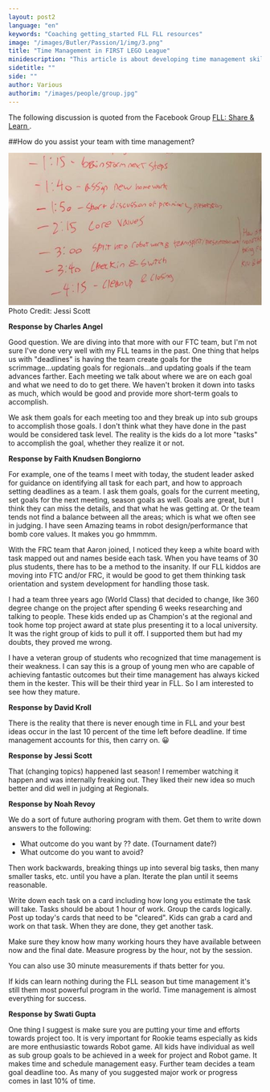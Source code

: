 ```yaml
---
layout: post2
language: "en"
keywords: "Coaching getting_started FLL FLL resources"
image: "/images/Butler/Passion/1/img/3.png"
title: "Time Management in FIRST LEGO League"
minidescription: "This article is about developing time management skills."
sidetitle: ""
side: ""
author: Various
authorim: "/images/people/group.jpg"
---
```


The following discussion is quoted from the Facebook Group <a href="https://www.facebook.com/groups/FLLShareandLearn/">FLL: Share & Learn </a>.

##How do you assist your team with time management?

<img src="/images/coachcorner/Schedule.jpg" style="max-width: 100%" />
Photo Credit: Jessi Scott

**Response by Charles Angel**

Good question. We are diving into that more with our FTC team, but I'm not sure I've done very well with my FLL teams in the past. One thing that helps us with "deadlines" is having the team create goals for the scrimmage...updating goals for regionals...and updating goals if the team advances farther. Each meeting we talk about where we are on each goal and what we need to do to get there. We haven't broken it down into tasks as much, which would be good and provide more short-term goals to accomplish.

We ask them goals for each meeting too and they break up into sub groups to accomplish those goals. I don't think what they have done in the past would be considered task level. The reality is the kids do a lot more "tasks" to accomplish the goal, whether they realize it or not.

**Response by Faith Knudsen Bongiorno**

For example, one of the teams I meet with today, the student leader asked for guidance on identifying all task for each part, and how to approach setting deadlines as a team. I ask them goals, goals for the current meeting, set goals for the next meeting, season goals as well. Goals are great, but I think they can miss the details, and that what he was getting at. Or the team tends not find a balance between all the areas; which is what we often see in judging. I have seen Amazing teams in robot design/performance that bomb core values. It makes you go hmmmm.

With the FRC team that Aaron joined, I noticed they keep a white board with task mapped out and names beside each task. When you have teams of 30 plus students, there has to be a method to the insanity. If our FLL
kiddos are moving into FTC and/or FRC, it would be good to get them thinking task orientation and system development for handling those task.

I had a team three years ago (World Class) that decided to change, like 360 degree change on the project after spending 6 weeks researching and talking to people. These kids ended up as Champion's at the regional and took home top project award at state plus presenting it to a local university. It was the right group of kids to pull it off. I supported them but had my doubts, they proved me wrong.

I have a veteran group of students who recognized that time management is their weakness. I can say this is a group of young men who are capable of achieving fantastic outcomes but their time management has always kicked them in the kester. This will be their third year in FLL. So I am interested to see how they mature.

**Response by David Kroll** 

There is the reality that there is never enough time in FLL and your best ideas occur in the last 10 percent of the time left before deadline. If time management accounts for this, then carry on. 😀

**Response by Jessi Scott** 

That (changing topics) happened last season! I remember watching it happen and was internally freaking out. They liked their new idea so much better and did well in judging at Regionals.

**Response by Noah Revoy** 

We do a sort of future authoring program with them. Get them to write down answers to the following:
- What outcome do you want by ?? date. (Tournament date?)
- What outcome do you want to avoid?

Then work backwards, breaking things up into several big tasks, then many smaller tasks, etc. until you have a plan. Iterate the plan until it seems reasonable.

Write down each task on a card including how long you estimate the task will take. Tasks should be about 1 hour of work. Group the cards logically. Post up today's cards that need to be "cleared". Kids can grab a card and work on that task. When they are done, they get another task.

Make sure they know how many working hours they have available between now and the final date. Measure progress by the hour, not by the session.

You can also use 30 minute measurements if thats better for you.

If kids can learn nothing during the FLL season but time management it's still them most powerful program in the world. Time management is almost everything for success.

**Response by Swati Gupta** 

One thing I suggest is make sure you are putting your time and efforts towards project too. It is very important for Rookie teams especially as kids are more enthusiastic towards Robot game. All kids have individual as well as sub group goals to be achieved in a week for project and Robot game. It makes time and schedule management easy. Further team decides a team goal deadline too. As many of you suggested major work or progress comes in last 10% of time.
